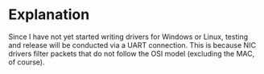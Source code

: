 # Explanation
Since I have not yet started writing drivers for Windows or Linux, testing and release will be conducted via a UART connection. This is because NIC drivers filter packets that do not follow the OSI model (excluding the MAC, of course).